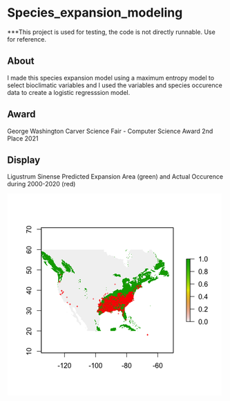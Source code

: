 # Species_expansion_modeling
 ***This project is used for testing, the code is not directly runnable. Use for reference.

## About
I made this species expansion model using a maximum entropy model to select bioclimatic variables and I used the variables and species occurence data to create a logistic regresssion model.

## Award
George Washington Carver Science Fair - Computer Science Award 2nd Place 2021

## Display

Ligustrum Sinense Predicted Expansion Area (green) and Actual Occurence during 2000-2020 (red)

![Image of ](https://github.com/TheoXiong7/Species_expansion_modeling/blob/main/lig.png?raw=true)
